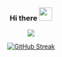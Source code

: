 <div id="header" align=center>
  <h3>Hi there <img src="https://user-images.githubusercontent.com/49791407/185825548-85fc32b8-e85e-49f1-a27b-4ce6f212d57d.gif" width=30px></img></h3> 
  
  ![](https://komarev.com/ghpvc/?username=AJM432&style=for-the-badge&color=blue)
  
  [![GitHub Streak](https://github-readme-streak-stats.herokuapp.com?user=AJM432&theme=onedark&hide_border=true)](https://git.io/streak-stats)
</div>
